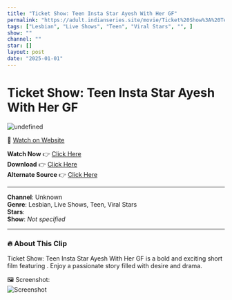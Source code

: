 ```yaml
---
title: "Ticket Show: Teen Insta Star Ayesh With Her GF"
permalink: "https://adult.indianseries.site/movie/Ticket%20Show%3A%20Teen%20Insta%20Star%20Ayesh%20With%20Her%20GF"
tags: ["Lesbian", "Live Shows", "Teen", "Viral Stars", "", ]
show: ""
channel: ""
star: []
layout: post
date: "2025-01-01"
---
```


# Ticket Show: Teen Insta Star Ayesh With Her GF

![undefined](https://desisins.com/wp-content/uploads/2024/09/Teen-InstaStar-Ayesh-With-Her-GF-DesiSins.com_cleanup.jpg)

🔗 [Watch on Website](https://adult.indianseries.site/movie/Ticket%20Show%3A%20Teen%20Insta%20Star%20Ayesh%20With%20Her%20GF)

**Watch Now** 👉 [Click Here](https://adult.indianseries.site/movie/Ticket%20Show%3A%20Teen%20Insta%20Star%20Ayesh%20With%20Her%20GF)  
**Download** 👉 [Click Here](https://adult.indianseries.site/movie/Ticket%20Show%3A%20Teen%20Insta%20Star%20Ayesh%20With%20Her%20GF)  
**Alternate Source** 👉 [Click Here](https://adult.indianseries.site/movie/Ticket%20Show%3A%20Teen%20Insta%20Star%20Ayesh%20With%20Her%20GF)

---

**Channel**: Unknown  
**Genre**: Lesbian, Live Shows, Teen, Viral Stars  
**Stars**:   
**Show**: *Not specified*

---

### 🔥 About This Clip

Ticket Show: Teen Insta Star Ayesh With Her GF is a bold and exciting short film featuring . Enjoy a passionate story filled with desire and drama.
 
🖼️ Screenshot:  
![Screenshot](https://desisins.com/wp-content/uploads/2024/09/Teen-InstaStar-Ayesh-With-Her-GF-DesiSins.com_cleanup.jpg)
